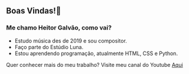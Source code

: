 ## Boas Vindas!👋

### Me chamo Heitor Galvão, como vai?

- Estudo música des de 2019 e sou compositor.
- Faço parte do Estúdio Luna.
- Estou aprendendo programação, atualmente HTML, CSS e Python.

Quer conhecer mais do meu trabalho? Visite meu canal do Youtube
<a href="https://www.youtube.com/@scareev">Aqui</a>
